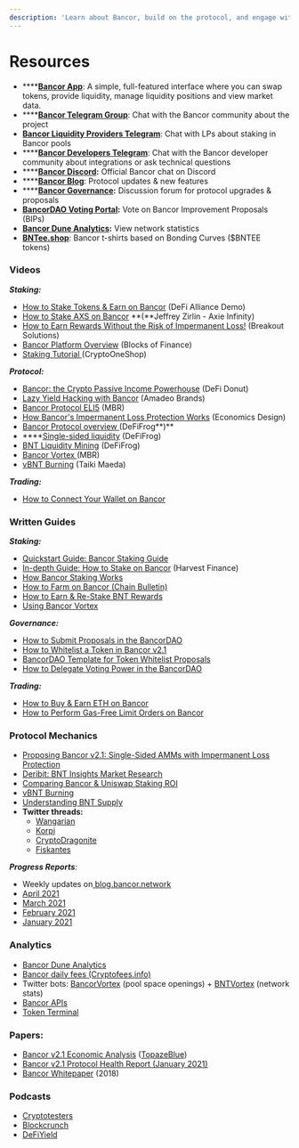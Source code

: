 ```yaml
---
description: 'Learn about Bancor, build on the protocol, and engage with the community.'
---
```


# Resources

* \*\*\*\*[**Bancor App**](https://www.bancor.network/): A simple, full-featured interface where you can swap tokens, provide liquidity, manage liquidity positions and view market data.
* \*\*\*\*[**Bancor Telegram Group**](https://t.me/bancor): Chat with the Bancor community about the project
* [**Bancor Liquidity Providers Telegram**](https://t.me/bancortraders): Chat with LPs about staking in Bancor pools
* \*\*\*\*[**Bancor Developers Telegram**](https://t.me/BancorDevelopers): Chat with the Bancor developer community about integrations or ask technical questions
* \*\*\*\*[**Bancor Discord**](https://discord.com/invite/pe7EfaR)**:** Official Bancor chat on Discord
* \*\*\*\*[**Bancor Blog**](https://blog.bancor.network/): Protocol updates & new features
* \*\*\*\*[**Bancor Governance**](http://gov.bancor.network/)**:** Discussion forum for protocol upgrades & proposals
* [**BancorDAO Voting Portal**](https://vote.bancor.network/)**:** Vote on Bancor Improvement Proposals \(BIPs\)
* [**Bancor Dune Analytics**](https://duneanalytics.com/Bancor/bancor_1)**:** View network statistics
* [**BNTee.shop**](http://bntee.shop/): Bancor t-shirts based on Bonding Curves \($BNTEE tokens\)

### Videos

_**Staking:**_

* [How to Stake Tokens & Earn on Bancor](https://www.youtube.com/watch?v=vpNuyjS9grM&t=3s) \(DeFi Alliance Demo\)
* [How to Stake AXS on Bancor](https://www.youtube.com/watch?v=2Mz7wh3hm8Y) **\(**Jeffrey Zirlin - Axie Infinity\)
* [How to Earn Rewards Without the Risk of Impermanent Loss!](https://youtu.be/Xal2xVUoW1U?t=203) \(Breakout Solutions\)
* [Bancor Platform Overview](https://www.youtube.com/watch?v=sdd5TToLv9o) \(Blocks of Finance\)
* [Staking Tutorial ](https://youtu.be/3P4vKIHcdas)\(CryptoOneShop\)

_**Protocol:**_

* [Bancor: the Crypto Passive Income Powerhouse](https://www.youtube.com/watch?v=4clRscC9BR0&t=2s) \(DeFi Donut\)
* [Lazy Yield Hacking with Bancor](https://www.youtube.com/watch?v=8YpNh27HD0Y) \(Amadeo Brands\)
* [Bancor Protocol ELI5](https://www.youtube.com/watch?v=MQa8_4s9wMo) \(MBR\)
* [How Bancor's Impermanent Loss Protection Works](https://www.youtube.com/watch?v=6YA61LeJqE8) \(Economics Design\)
* [Bancor Protocol overview ](https://twitter.com/Bancor/status/1359455683939356674?s=20)\(DeFiFrog**\)**
* \*\*\*\*[Single-sided liquidity](https://twitter.com/DeFiFrog/status/1368623215673626625?s=20) \(DeFiFrog\)
* [BNT Liquidity Mining](https://www.youtube.com/watch?v=X22Dr2zYW2M) \(DeFiFrog\)
* [Bancor Vortex ](https://www.youtube.com/watch?v=SbUqcbNqQ-Y)\(MBR\)
* [vBNT Burning](https://www.youtube.com/watch?v=cWg-oTm5OM8&t=3s) \(Taiki Maeda\)

_**Trading:**_

* [How to Connect Your Wallet on Bancor](https://www.youtube.com/watch?v=-bqI7IsC6c0&t=117s)

### Written Guides

_**Staking:**_

* [Quickstart Guide: Bancor Staking Guide](https://blog.bancor.network/how-to-stake-liquidity-earn-fees-on-bancor-bff8369274a1) 
* [In-depth Guide: How to Stake on Bancor](https://medium.com/harvest-finance/how-to-stake-farm-on-bancor-in-a-single-sided-manner-in-depth-tutorial-ff573e0756de) \(Harvest Finance\)
* [How Bancor Staking Works](https://blog.bancor.network/bancor-v2-1-staking-for-defi-dummies-f104a6a8281e)
* [How to Farm on Bancor \(Chain Bulletin\)](https://chainbulletin.com/how-to-farm-bnt-on-bancor-the-simple-guide/)
* [How to Earn & Re-Stake BNT Rewards](https://blog.bancor.network/how-to-stake-bnt-liquidity-mining-rewards-compound-yield-2ad40b45c002)
* [Using Bancor Vortex](https://blog.bancor.network/using-bancor-vortex-46974a1c14f9)

_**Governance:**_

* [How to Submit Proposals in the BancorDAO](https://blog.bancor.network/a-guide-to-bancordao-due-process-d958ceade75)
* [How to Whitelist a Token in Bancor v2.1](https://bancor.medium.com/how-to-whitelist-a-token-on-bancor-v2-1-c867b82675d4)
* [BancorDAO Template for Token Whitelist Proposals](https://docs.google.com/document/d/1PE39vDz6uefxvibEtESGTdU2pUnqfmT0wpiqZscbf3w/edit)
* [How to Delegate Voting Power in the BancorDAO](https://blog.bancor.network/how-to-delegate-voting-power-in-the-bancordao-b82df46be416)

_**Trading:**_

* [How to Buy & Earn ETH on Bancor](https://medium.com/@definavigator/how-to-buy-and-earn-eth-on-bancor-e156c67f32ab)
* [How to Perform Gas-Free Limit Orders on Bancor](https://blog.bancor.network/guide-to-bancor-limit-orders-3021219ed2f1)

### Protocol Mechanics

* [Proposing Bancor v2.1: Single-Sided AMMs with Impermanent Loss Protection](https://blog.bancor.network/proposing-bancor-v2-1-single-sided-amm-with-elastic-bnt-supply-bcac9fe655b)
* [Deribit: BNT Insights Market Research](https://insights.deribit.com/market-research/bancor-the-world-token/)
* [Comparing Bancor & Uniswap Staking ROI](https://twitter.com/korpi87/status/1409449804703440897?s=20)
* [vBNT Burning](https://blog.bancor.network/vbnt-burning-is-live-cd814c2b07fa)
* [Understanding BNT Supply](https://korpi.medium.com/understand-bancor-the-truth-about-bnt-supply-and-why-bnt-market-cap-is-overstated-671d3f680465)
* **Twitter threads:**
  * [Wangarian](https://twitter.com/Wangarian1/status/1367087459255738370)
  * [Korpi](https://twitter.com/korpi87/status/1366483481367351300?s=20)
  * [CryptoDragonite](https://twitter.com/CryptoDragonite/status/1359299751921938436?s=20)
  * [Fiskantes](https://twitter.com/Fiskantes/status/1368660305153318912?s=20)

_**Progress Reports**:_ 

* Weekly updates on[ blog.bancor.network](https://blog.bancor.network/)
* [April 2021](https://blog.bancor.network/bancor-progress-update-april-2021-35fb95656267)
* [March 2021](https://blog.bancor.network/bancor-progress-update-march-2020-73007ed5a03a)
* [February 2021](https://blog.bancor.network/bancor-monthly-progress-update-february-2021-685e174f6537)
* [January 2021](https://blog.bancor.network/bancor-v2-1-protocol-health-report-january-2020-83338c904de0)

### Analytics

* [Bancor Dune Analytics](https://duneanalytics.com/Bancor/bancor_1)
* [Bancor daily fees \(Cryptofees.info\)](https://cryptofees.info/)
* Twitter bots: [BancorVortex](https://twitter.com/BancorVortex) \(pool space openings\) + [BNTVortex](https://twitter.com/BntVortex) \(network stats\)
* [Bancor APIs](https://docs.bancor.network/rest-api/api-reference)
* [Token Terminal](https://www.tokenterminal.com/terminal/projects/bancor)

### Papers:

* [Bancor v2.1 Economic Analysis](https://drive.google.com/file/d/1en044m2wchn85aQBcoVx2elmxEYd5kEA/view) \([TopazeBlue](https://topaze.blue/)\)
* [Bancor v2.1 Protocol Health Report \(January 2021\)](https://blog.bancor.network/bancor-v2-1-protocol-health-report-january-2020-83338c904de0)
* [Bancor Whitepaper](https://storage.googleapis.com/website-bancor/2018/04/01ba8253-bancor_protocol_whitepaper_en.pdf) \(2018\)

### Podcasts

* [Cryptotesters](https://twitter.com/cryptotesters/status/1372606017477955592?s=20)
* [Blockcrunch](https://podcasts.apple.com/us/podcast/alpha-leak-how-bancor-solves-impermanent-loss-nate/id1350649166?i=1000513405411)
* [DeFiYield](https://www.youtube.com/watch?v=U_I1vWvI9r4&t=239s)

